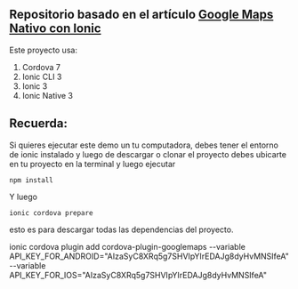 ## Repositorio basado en el artículo [Google Maps Nativo con Ionic](https://www.ion-book.com/blog/ionic2/google-maps-native/)

Este proyecto usa:

1. Cordova 7
1. Ionic CLI 3
1. Ionic 3
1. Ionic Native 3

## Recuerda:

Si quieres ejecutar este demo un tu computadora, debes tener el entorno de ionic instalado y luego de descargar o clonar el proyecto debes ubicarte en tu proyecto en la terminal y luego ejecutar

```
npm install
````

Y luego

```
ionic cordova prepare
```

esto es para descargar todas las dependencias del proyecto.

ionic cordova plugin add cordova-plugin-googlemaps --variable API_KEY_FOR_ANDROID="AIzaSyC8XRq5g7SHVIpYIrEDAJg8dyHvMNSIfeA" --variable API_KEY_FOR_IOS="AIzaSyC8XRq5g7SHVIpYIrEDAJg8dyHvMNSIfeA"
